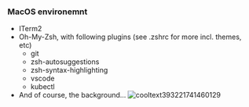 ### MacOS environemnt
- ITerm2
- Oh-My-Zsh, with following plugins (see .zshrc for more incl. themes, etc)
   - git
   - zsh-autosuggestions
   - zsh-syntax-highlighting
   - vscode
   - kubectl
- And of course, the background...
![cooltext393221741460129](https://user-images.githubusercontent.com/90192221/133741118-2e4bbe68-5d45-4dba-8ea5-1ded744500fb.png)
